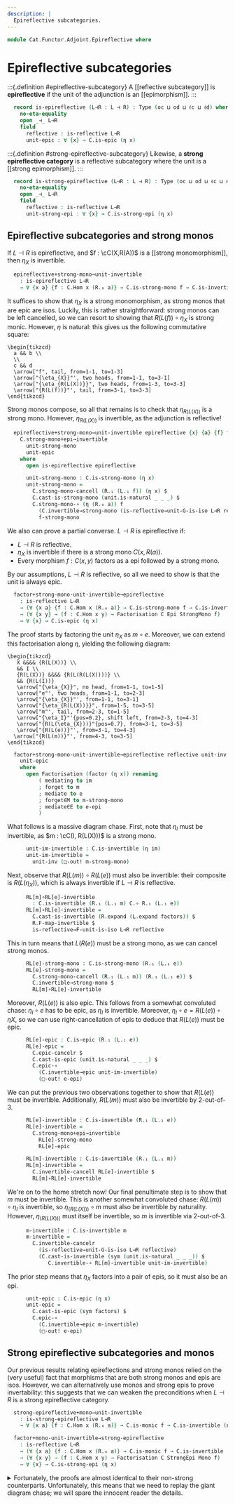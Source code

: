 ```yaml
---
description: |
  Epireflective subcategories.
---
```

<!--
```agda
open import Cat.Functor.Adjoint.Properties
open import Cat.Functor.Adjoint.Reflective
open import Cat.Morphism.Factorisation
open import Cat.Functor.Properties
open import Cat.Functor.Adjoint
open import Cat.Functor.Compose
open import Cat.Prelude

import Cat.Morphism.Strong.Mono
import Cat.Morphism.Strong.Epi
import Cat.Functor.Reasoning
import Cat.Natural.Reasoning
import Cat.Reasoning
```
-->
```agda
module Cat.Functor.Adjoint.Epireflective where
```

# Epireflective subcategories

:::{.definition #epireflective-subcategory}
A [[reflective subcategory]] is **epireflective** if the unit of
the adjunction is an [[epimorphism]].
:::

<!--
```agda
module _
  {oc ℓc od ℓd}
  {C : Precategory oc ℓc}
  {D : Precategory od ℓd}
  {L : Functor C D} {R : Functor D C}
  where
  private
    module C where
      open Cat.Reasoning C public
      open Cat.Morphism.Strong.Epi C public
    module D = Cat.Reasoning D
    module L = Cat.Functor.Reasoning L
    module R = Cat.Functor.Reasoning R
```
-->

```agda
  record is-epireflective (L⊣R : L ⊣ R) : Type (oc ⊔ od ⊔ ℓc ⊔ ℓd) where
    no-eta-equality
    open _⊣_ L⊣R
    field
      reflective : is-reflective L⊣R
      unit-epic : ∀ {x} → C.is-epic (η x)
```

:::{.definition #strong-epireflective-subcategory}
Likewise, a **strong epireflective category** is a reflective subcategory
where the unit is a [[strong epimorphism]].
:::

```agda
  record is-strong-epireflective (L⊣R : L ⊣ R) : Type (oc ⊔ od ⊔ ℓc ⊔ ℓd) where
    no-eta-equality
    open _⊣_ L⊣R
    field
      reflective : is-reflective L⊣R
      unit-strong-epi : ∀ {x} → C.is-strong-epi (η x)
```

<!--
```agda
module _
  {oc ℓc od ℓd}
  {C : Precategory oc ℓc}
  {D : Precategory od ℓd}
  {L : Functor C D} {R : Functor D C}
  (L⊣R : L ⊣ R)
  where
  private
    module C where
      open Cat.Reasoning C public
      open Cat.Morphism.Strong.Epi C public
      open Cat.Morphism.Strong.Mono C public
    module D = Cat.Reasoning D
    module L = Cat.Functor.Reasoning L
    module R = Cat.Functor.Reasoning R
  open _⊣_ L⊣R

  private
    Epi : ∀ {a b} → C.Hom a b → Ω
    Epi x = elΩ (C.is-epic x)

    Mono : ∀ {a b} → C.Hom a b → Ω
    Mono x = elΩ (C.is-monic x)

    StrongEpi : ∀ {a b} → C.Hom a b → Ω
    StrongEpi f = elΩ (C.is-strong-epi f)

    StrongMono : ∀ {a b} → C.Hom a b → Ω
    StrongMono f = elΩ (C.is-strong-mono f)
```
-->

## Epireflective subcategories and strong monos

If $L \dashv R$ is epireflective, and $f : \cC(X,R(A))$ is a
[[strong monomorphism]], then $\eta_{X}$ is invertible.

```agda
  epireflective+strong-mono→unit-invertible
    : is-epireflective L⊣R
    → ∀ {x a} {f : C.Hom x (R.₀ a)} → C.is-strong-mono f → C.is-invertible (η x)
```

It suffices to show that $\eta_{X}$ is a strong monomorphism, as strong
monos that are epic are isos. Luckily, this is rather straightforward:
strong monos can be left cancelled, so we can resort to showing that
$R(L(f)) \circ \eta_{X}$ is strong monic. However, $\eta$ is natural:
this gives us the following commutative square:

~~~{.quiver}
\begin{tikzcd}
  a && b \\
  \\
  c && d
  \arrow["f", tail, from=1-1, to=1-3]
  \arrow["{\eta_{X}}"', two heads, from=1-1, to=3-1]
  \arrow["{\eta_{R(L(X))}}", two heads, from=1-3, to=3-3]
  \arrow["{R(L(f))}"', tail, from=3-1, to=3-3]
\end{tikzcd}
~~~

Strong monos compose, so all that remains is to check that $\eta_{R(L(X))}$
is a strong mono. However, $\eta_{R(L(X))}$ is invertible, as the adjunction
is reflective!

```agda
  epireflective+strong-mono→unit-invertible epireflective {x} {a} {f} f-strong-mono =
    C.strong-mono+epi→invertible
      unit-strong-mono
      unit-epic
    where
      open is-epireflective epireflective

      unit-strong-mono : C.is-strong-mono (η x)
      unit-strong-mono =
        C.strong-mono-cancell (R.₁ (L.₁ f)) (η x) $
        C.cast-is-strong-mono (unit.is-natural _ _ _) $
        C.strong-mono-∘ (η (R.₀ a)) f
          (C.invertible→strong-mono (is-reflective→unit-G-is-iso L⊣R reflective))
          f-strong-mono
```

We also can prove a partial converse. $L \dashv R$ is epireflective if:
- $L \dashv R$ is reflective.
- $\eta_{X}$ is invertible if there is a strong mono $C(x, R(a))$.
- Every morphism $f : C(x,y)$ factors as a epi followed by a strong mono.

By our assumptions, $L \dashv R$ is reflective, so all we need to show is
that the unit is always epic.

```agda
  factor+strong-mono-unit-invertible→epireflective
    : is-reflective L⊣R
    → (∀ {x a} {f : C.Hom x (R.₀ a)} → C.is-strong-mono f → C.is-invertible (η x))
    → (∀ {x y} → (f : C.Hom x y) → Factorisation C Epi StrongMono f)
    → ∀ {x} → C.is-epic (η x)
```

The proof starts by factoring the unit $\eta_{X}$ as $m \circ e$. Moreover,
we can extend this factorisation along $\eta$, yielding the following
diagram:

~~~{.quiver}
\begin{tikzcd}
   X &&&& {R(L(X))} \\
   && I \\
   {R(L(X))} &&&& {R(L(R(L(X))))} \\
   && {R(L(I))}
   \arrow["{\eta_{X}}", no head, from=1-1, to=1-5]
   \arrow["e"', two heads, from=1-1, to=2-3]
   \arrow["{\eta_{X}}"', from=1-1, to=3-1]
   \arrow["{\eta_{R(L(X))}}", from=1-5, to=3-5]
   \arrow["m"', tail, from=2-3, to=1-5]
   \arrow["{\eta_I}"'{pos=0.2}, shift left, from=2-3, to=4-3]
   \arrow["{R(L(\eta_{X}))}"{pos=0.7}, from=3-1, to=3-5]
   \arrow["{R(L(e))}"', from=3-1, to=4-3]
  \arrow["{R(L(m))}"', from=4-3, to=3-5]
\end{tikzcd}
~~~

```agda
  factor+strong-mono-unit-invertible→epireflective reflective unit-inv factor {x} =
    unit-epic
    where
      open Factorisation (factor (η x)) renaming
          ( mediating to im
          ; forget to m
          ; mediate to e
          ; forget∈M to m-strong-mono
          ; mediate∈E to e-epi
          )
```

What follows is a massive diagram chase. First, note that $\eta_{I}$ must
be invertible, as $m : \cC(I, R(L(X)))$ is a strong mono.

```agda
      unit-im-invertible : C.is-invertible (η im)
      unit-im-invertible =
        unit-inv (□-out! m-strong-mono)
```

Next, observe that $R(L(m)) \circ R(L(e))$ must also be invertible:
their composite is $R(L(\eta_{X}))$, which is always invertible if
$L \dashv R$ is reflective.

```agda
      RL[m]∘RL[e]-invertible
        : C.is-invertible (R.₁ (L.₁ m) C.∘ R.₁ (L.₁ e))
      RL[m]∘RL[e]-invertible =
        C.cast-is-invertible (R.expand (L.expand factors)) $
        R.F-map-invertible $
        is-reflective→F-unit-is-iso L⊣R reflective
```

This in turn means that $L(R(e))$ must be a strong mono, as
we can cancel strong monos.

```agda
      RL[e]-strong-mono : C.is-strong-mono (R.₁ (L.₁ e))
      RL[e]-strong-mono =
        C.strong-mono-cancell (R.₁ (L.₁ m)) (R.₁ (L.₁ e)) $
        C.invertible→strong-mono $
        RL[m]∘RL[e]-invertible
```

Moreover, $R(L(e))$ is also epic. This follows from a somewhat convoluted chase:
$\eta_{I} \circ e$ has to be epic, as $\eta_{I}$ is invertible.
Moreover, $\eta_{I} \circ e = R(L(e)) \circ \eta{X}$, so we can use
right-cancellation of epis to deduce that $R(L(e))$ must be epic.

```agda
      RL[e]-epic : C.is-epic (R.₁ (L.₁ e))
      RL[e]-epic =
        C.epic-cancelr $
        C.cast-is-epic (unit.is-natural _ _ _) $
        C.epic-∘
          (C.invertible→epic unit-im-invertible)
          (□-out! e-epi)
```

We can put the previous two observations together to show that
$R(L(e))$ must be invertible. Additionally, $R(L(m))$ must also be
invertible by 2-out-of-3.

```agda
      RL[e]-invertible : C.is-invertible (R.₁ (L.₁ e))
      RL[e]-invertible =
        C.strong-mono+epi→invertible
          RL[e]-strong-mono
          RL[e]-epic

      RL[m]-invertible : C.is-invertible (R.₁ (L.₁ m))
      RL[m]-invertible =
        C.invertible-cancell RL[e]-invertible $
        RL[m]∘RL[e]-invertible
```

We're on to the home stretch now! Our final penultimate step is to
show that $m$ must be invertible. This is another somewhat convoluted
chase: $R(L(m)) \circ \eta_{I}$ is invertible, so $\eta_{(R(L(X)))} \circ m$
must also be invertible by naturality. However, $\eta_{(R(L(X)))}$ must
itself be invertible, so $m$ is invertible via 2-out-of-3.

```agda
      m-invertible : C.is-invertible m
      m-invertible =
        C.invertible-cancelr
          (is-reflective→unit-G-is-iso L⊣R reflective)
          (C.cast-is-invertible (sym (unit.is-natural _ _ _)) $
             C.invertible-∘ RL[m]-invertible unit-im-invertible)
```

The prior step means that $\eta_{X}$ factors into a pair of epis,
so it must also be an epi.

```agda
      unit-epic : C.is-epic (η x)
      unit-epic =
        C.cast-is-epic (sym factors) $
        C.epic-∘
          (C.invertible→epic m-invertible)
          (□-out! e-epi)
```

## Strong epireflective subcategories and monos

Our previous results relating epireflections and strong monos
relied on the (very useful) fact that morphisms that are both strong monos
and epis are isos. However, we can alternatively use monos and strong epis
to prove invertability: this suggests that we can weaken the preconditions
when $L \dashv R$ is a strong epireflective category.

```agda
  strong-epireflective+mono→unit-invertible
    : is-strong-epireflective L⊣R
    → ∀ {x a} {f : C.Hom x (R.₀ a)} → C.is-monic f → C.is-invertible (η x)

  factor+mono-unit-invertible→strong-epireflective
    : is-reflective L⊣R
    → (∀ {x a} {f : C.Hom x (R.₀ a)} → C.is-monic f → C.is-invertible (η x))
    → (∀ {x y} → (f : C.Hom x y) → Factorisation C StrongEpi Mono f)
    → ∀ {x} → C.is-strong-epi (η x)

```

<details>
<summary>Fortunately, the proofs are almost identical to their non-strong
counterparts. Unfortunately, this means that we need to replay the giant
diagram chase; we will spare the innocent reader the details.
</summary>
```agda
  strong-epireflective+mono→unit-invertible strong-epirefl {x} {a} {f} f-mono =
    C.strong-epi+mono→invertible
      unit-strong-epi
      unit-mono
    where
      open is-strong-epireflective strong-epirefl

      unit-mono : C.is-monic (η x)
      unit-mono =
        C.monic-cancell $
        C.cast-is-monic (unit.is-natural _ _ _) $
        C.monic-∘
          (C.invertible→monic (is-reflective→unit-G-is-iso L⊣R reflective))
          f-mono

  factor+mono-unit-invertible→strong-epireflective reflective unit-inv factor {x} =
    unit-strong-epi
    where
      open Factorisation (factor (η x)) renaming
          ( mediating to im
          ; forget to m
          ; mediate to e
          ; forget∈M to m-mono
          ; mediate∈E to e-strong-epi
          )

      unit-im-invertible : C.is-invertible (η im)
      unit-im-invertible =
        unit-inv (□-out! m-mono)

      RL[m]∘RL[e]-invertible
        : C.is-invertible (R.₁ (L.₁ m) C.∘ R.₁ (L.₁ e))
      RL[m]∘RL[e]-invertible =
        C.cast-is-invertible (R.expand (L.expand factors)) $
        R.F-map-invertible $
        is-reflective→F-unit-is-iso L⊣R reflective

      RL[e]-mono : C.is-monic (R.₁ (L.₁ e))
      RL[e]-mono =
        C.monic-cancell $
        C.invertible→monic $
        RL[m]∘RL[e]-invertible

      RL[e]-strong-epi : C.is-strong-epi (R.₁ (L.₁ e))
      RL[e]-strong-epi =
        C.strong-epi-cancelr _ _ $
        C.cast-is-strong-epi (unit.is-natural _ _ _) $
        C.strong-epi-∘ _ _
          (C.invertible→strong-epi unit-im-invertible)
          (□-out! e-strong-epi)

      RL[e]-invertible : C.is-invertible (R.₁ (L.₁ e))
      RL[e]-invertible =
        C.strong-epi+mono→invertible
          RL[e]-strong-epi
          RL[e]-mono

      RL[m]-invertible : C.is-invertible (R.₁ (L.₁ m))
      RL[m]-invertible =
        C.invertible-cancell RL[e]-invertible $
        RL[m]∘RL[e]-invertible

      m-invertible : C.is-invertible m
      m-invertible =
        C.invertible-cancelr
          (is-reflective→unit-G-is-iso L⊣R reflective)
          (C.cast-is-invertible (sym (unit.is-natural _ _ _)) $
             C.invertible-∘ RL[m]-invertible unit-im-invertible)

      unit-strong-epi : C.is-strong-epi (η x)
      unit-strong-epi =
        C.cast-is-strong-epi (sym factors) $
        C.strong-epi-∘ _ _
          (C.invertible→strong-epi m-invertible)
          (□-out! e-strong-epi)
```
</details>
